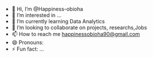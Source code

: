 - 👋 Hi, I’m @Happiness-obioha
- 👀 I’m interested in ...
- 🌱 I’m currently learning Data Analytics 
- 💞️ I’m looking to collaborate on projects, researchs,Jobs
- 📫 How to reach me happinessobioha90@gmail.com
- 😄 Pronouns: 
- ⚡ Fun fact: ...

<!---
Happiness-obioha/Happiness-obioha is a ✨ special ✨ repository because its `README.md` (this file) appears on your GitHub profile.
You can click the Preview link to take a look at your changes.
--->

